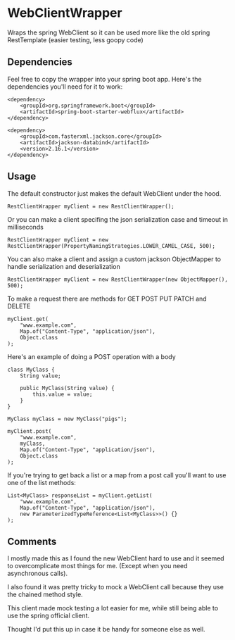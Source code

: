 # WebClientWrapper
Wraps the spring WebClient so it can be used more like the old spring RestTemplate (easier testing, less goopy code)


## Dependencies
Feel free to copy the wrapper into your spring boot app. Here's the dependencies you'll need for it to work:

```
<dependency>
    <groupId>org.springframework.boot</groupId>
    <artifactId>spring-boot-starter-webflux</artifactId>
</dependency>

<dependency>
    <groupId>com.fasterxml.jackson.core</groupId>
    <artifactId>jackson-databind</artifactId>
    <version>2.16.1</version>
</dependency>

```

## Usage
The default constructor just makes the default WebClient under the hood.
```
RestClientWrapper myClient = new RestClientWrapper();
```
Or you can make a client specifing the json serialization case and timeout in milliseconds
```
RestClientWrapper myClient = new RestClientWrapper(PropertyNamingStrategies.LOWER_CAMEL_CASE, 500);
```

You can  also make a client and assign a custom jackson ObjectMapper to handle serialization and deserialization
```
RestClientWrapper myClient = new RestClientWrapper(new ObjectMapper(), 500);
```

To make a request there are methods for GET POST PUT PATCH and DELETE
```
myClient.get(
    "www.example.com",
    Map.of("Content-Type", "application/json"),
    Object.class
);
```

Here's an example of doing a POST operation with a body
```
class MyClass {
    String value;

    public MyClass(String value) {
        this.value = value;
    }
}

MyClass myClass = new MyClass("pigs");

myClient.post(
    "www.example.com",
    myClass,
    Map.of("Content-Type", "application/json"),
    Object.class
);
```


If you're trying to get back a list or a map from a post call you'll want to use one of the list methods:
```
List<MyClass> responseList = myClient.getList(
    "www.example.com",
    Map.of("Content-Type", "application/json"),
    new ParameterizedTypeReference<List<MyClass>>() {}
);
```

## Comments
I mostly made this as I found the new WebClient hard to use and it seemed to overcomplicate most things for me. (Except when you need asynchronous calls).

I also found it was pretty tricky to mock a WebClient call because they use the chained method style. 

This client made mock testing a lot easier for me, while still being able to use the spring official client. 

Thought I'd put this up in case it be handy for someone else as well.


